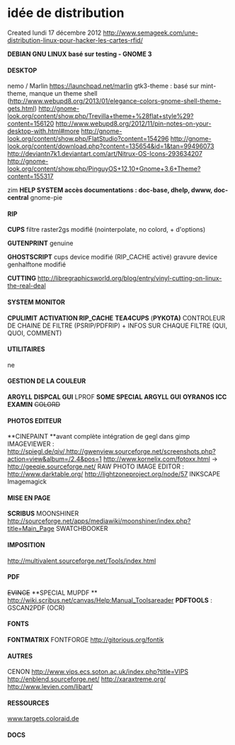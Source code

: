 # idée de distribution
Created lundi 17 décembre 2012
<http://www.semageek.com/une-distribution-linux-pour-hacker-les-cartes-rfid/>

**DEBIAN GNU LINUX basé sur testing - GNOME 3**


#### DESKTOP
nemo / Marlin <https://launchpad.net/marlin>
gtk3-theme : basé sur mint-theme, manque un theme shell (<http://www.webupd8.org/2013/01/elegance-colors-gnome-shell-theme-gets.html>)
<http://gnome-look.org/content/show.php/Trevilla+theme+%28flat+style%29?content=156120>
<http://www.webupd8.org/2012/11/pin-notes-on-your-desktop-with.html#more>
<http://gnome-look.org/content/show.php/FlatStudio?content=154296>
<http://gnome-look.org/content/download.php?content=135654&id=1&tan=99496073>
<http://deviantn7k1.deviantart.com/art/Nitrux-OS-Icons-293634207>
<http://gnome-look.org/content/show.php/PinguyOS+12.10+Gnome+3.6+Theme?content=155317>


zim
**HELP SYSTEM accès documentations : doc-base, dhelp, dwww, doc-central**
gnome-pie

#### RIP
**CUPS**
filtre raster2gs modiflé (nointerpolate, no colord, + d'options)

**GUTENPRINT**
genuine

**GHOSTSCRIPT**
cups device modifié (RIP_CACHE activé)
gravure device
genhalftone modifié

**CUTTING**
<http://libregraphicsworld.org/blog/entry/vinyl-cutting-on-linux-the-real-deal>

#### SYSTEM MONITOR
**CPULIMIT**
**ACTIVATION RIP_CACHE**
**TEA4CUPS**
(**PYKOTA)**
CONTROLEUR DE CHAINE DE FILTRE (PSRIP/PDFRIP) + INFOS SUR CHAQUE FILTRE (QUI, QUOI, COMMENT)

#### UTILITAIRES
ne

#### GESTION DE LA COULEUR
**ARGYLL** 
**DISPCAL GUI**
LPROF
**SOME SPECIAL ARGYLL GUI**
**OYRANOS**
**ICC EXAMIN**
~~COLORD~~

#### PHOTOS EDITEUR
**CINEPAINT **avant complète intégration de gegl dans gimp
IMAGEVIEWER : <http://spiegl.de/qiv/,http://gwenview.sourceforge.net/screenshots.php?action=view&album=/2.4&pos=1>
<http://www.kornelix.com/fotoxx.html>
→ <http://geeqie.sourceforge.net/>
RAW PHOTO IMAGE EDITOR :
<http://www.darktable.org/>
<http://lightzoneproject.org/node/57>
INKSCAPE
Imagemagick

#### MISE EN PAGE
**SCRIBUS**
MOONSHINER <http://sourceforge.net/apps/mediawiki/moonshiner/index.php?title=Main_Page>
SWATCHBOOKER

#### IMPOSITION
<http://multivalent.sourceforge.net/Tools/index.html>

#### PDF
~~EVINCE~~
**SPECIAL MUPDF **
<http://wiki.scribus.net/canvas/Help:Manual_Toolsareader>
**PDFTOOLS** :
GSCAN2PDF (OCR)

#### FONTS
**FONTMATRIX**
FONTFORGE
<http://gitorious.org/fontik>

#### AUTRES
CENON
<http://www.vips.ecs.soton.ac.uk/index.php?title=VIPS>
<http://enblend.sourceforge.net/>
<http://xaraxtreme.org/>
<http://www.levien.com/libart/>

#### RESSOURCES
www.targets.coloraid.de 

#### DOCS


